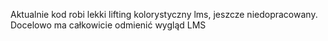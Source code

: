 Aktualnie kod robi lekki lifting kolorystyczny lms, jeszcze niedopracowany.
Docelowo ma całkowicie odmienić wygląd LMS
